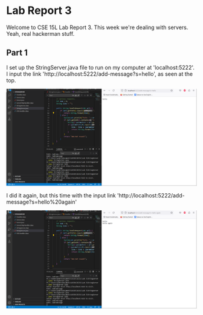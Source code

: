 # Lab Report 3
Welcome to CSE 15L Lab Report 3. This week we're dealing with servers. Yeah, real hackerman stuff. 

## Part 1
I set up the StringServer.java file to run on my computer at 'localhost:5222'. I input the link 'http://localhost:5222/add-message?s=hello', as seen at the top.

![Image](Lab2sc1.png)

I did it again, but this time with the input link 'http://localhost:5222/add-message?s=hello%20again'

![Image](Lab2sc2.png)

